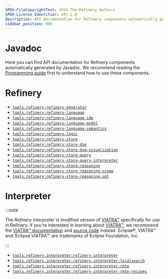 ```yaml
---
SPDX-FileCopyrightText: 2024 The Refinery Authors
SPDX-License-Identifier: EPL-2.0
description: API documentation for Refinery components automatically generated by Javadoc
sidebar_position: 999
---
```


# Javadoc

Here you can find API documentation for Refinery components automatically generated by Javadoc. We recommend reading the [Programming guide](/develop) first to understand how to use these components.

# Refinery

* [`tools.refinery:refinery-generator`](pathname://refinery-generator)
* [`tools.refinery:refinery-language`](pathname://refinery-language)
* [`tools.refinery:refinery-language-ide`](pathname://refinery-language-ide)
* [`tools.refinery:refinery-language-model`](pathname://refinery-language-model)
* [`tools.refinery:refinery-language-semantics`](pathname://refinery-language-semantics)
* [`tools.refinery:refinery-logic`](pathname://refinery-logic)
* [`tools.refinery:refinery-store`](pathname://refinery-store)
* [`tools.refinery:refinery-store-dse`](pathname://refinery-store-dse)
* [`tools.refinery:refinery-store-dse-visualization`](pathname://refinery-store-dse-visualization)
* [`tools.refinery:refinery-store-query`](pathname://refinery-store-query)
* [`tools.refinery:refinery-store-query-interpreter`](pathname://refinery-store-query-interpreter)
* [`tools.refinery:refinery-store-reasoning`](pathname://refinery-store-reasoning)
* [`tools.refinery:refinery-store-reasoning-scope`](pathname://refinery-store-reasoning-scope)
* [`tools.refinery:refinery-store-reasoning-smt`](pathname://refinery-store-reasoning-smt)

# Interpreter

:::note

The _Refinery Interpreter_ is modified version of [VIATRA&trade;](https://eclipse.dev/viatra/) specifically for use in Refinery. If you're interested in learning about [VIATRA&trade;](https://eclipse.dev/viatra/), we recommend the [VIATRA&trade; documentation](https://eclipse.dev/viatra/documentation/index.html) and [source code](https://github.com/eclipse-viatra/org.eclipse.viatra) instead. Eclipse&reg;, VIATRA&trade; and &lsquo;Eclipse VIATRA&trade;&rsquo; are trademarks of Eclipse Foundation, Inc.

:::

* [`tools.refinery.interpreter:refinery-interpreter`](pathname://refinery-interpreter)
* [`tools.refinery.interpreter:refinery-interpreter-localsearch`](pathname://refinery-interpreter-localsearch)
* [`tools.refinery.interpreter:refinery-interpreter-rete`](pathname://refinery-interpreter-rete)
* [`tools.refinery.interpreter:refinery-interpreter-rete-recipes`](pathname://refinery-interpreter-rete-recipes)
